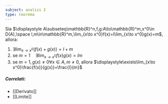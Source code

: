 ```yaml
---
subject: analisi 2
type: teorema
---
```

Sia $\displaystyle A\subseteq\mathbb{R}^n,f,g:A\to\mathbb{R}^m,x^0\in D(A),\space l,m\in\mathbb{R}^m,\lim_{x\to x^0}f(x)=l\lim_{x\to x^0}g(x)=m$, allora:
1. $\displaystyle\exists\lim_{x\to x^0}(f(x)+g(x))=l+m$
2. se $\displaystyle m=1\quad\exists\lim_{x\to x^0}f(x)g(x)=lm$
3. se $m=1,g(x)\ne0\forall x\in A,m\ne0$, allora $\displaystyle\exists\lim_{x\to x^0}\frac{f(x)}{g(x)}=\frac{l}{m}$

##### Correlati:
* [[Derivato]]
* [[Limite]]